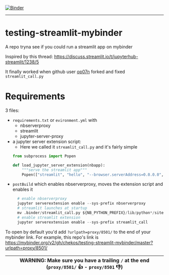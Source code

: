 [![Binder](https://mybinder.org/badge_logo.svg)](https://mybinder.org/v2/gh/HydroGeoSines/HydroGeoSines/tests/testing-streamlit-mybinder/master?urlpath=proxy/8501/)
***
# testing-streamlit-mybinder
A repo tryna see if you could run a streamlit app on mybinder

Inspired by this thread: https://discuss.streamlit.io/t/jupyterhub-streamlit/1238/5

It finally worked when github user [op07n](https://github.com/op07n) forked and fixed `streamlit_call.py`

# Requirements
3 files:
* `requirements.txt` or `evironment.yml` with 
  - nbserverproxy
  - streamlit
  - jupyter-server-proxy
* a jupyter server extension script:
  - Here we called it `streamlit_call.py` and it's fairly simple
  ```python
  from subprocess import Popen

  def load_jupyter_server_extension(nbapp):
      """serve the streamlit app"""
      Popen(["streamlit", "hello", "--browser.serverAddress=0.0.0.0", "--server.enableCORS=False"])
  ```
* `postBuild` which enables nbserverproxy, moves the extension script and enables it
  ```python
    # enable nbserverproxy
    jupyter serverextension enable --sys-prefix nbserverproxy
    # streamlit launches at startup
    mv .binder/streamlit_call.py ${NB_PYTHON_PREFIX}/lib/python*/site-packages/
    # enable streamlit extension
    jupyter serverextension enable --sys-prefix streamlit_call
    ```

To open by default you'd add `?urlpath=proxy/8501/` to the end of your mybinder link.
For example, this repo's link is
https://mybinder.org/v2/gh/chekos/testing-streamlit-mybinder/master?urlpath=proxy/8501/

| WARNING: Make sure you have a trailing `/` at the end (`proxy/8501/` :thumbsup: - `proxy/8501` :thumbsdown:) |
| --- |
